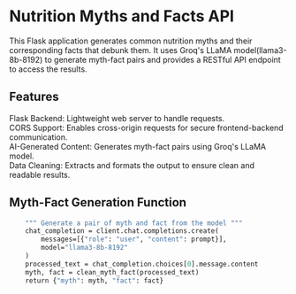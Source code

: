 # Nutrition Myths and Facts API
This Flask application generates common nutrition myths and their corresponding facts that debunk them. It uses Groq's LLaMA model(llama3-8b-8192) to generate myth-fact pairs and provides a RESTful API endpoint to access the results.

## Features
  Flask Backend: Lightweight web server to handle requests.  
  CORS Support: Enables cross-origin requests for secure frontend-backend communication.  
  AI-Generated Content: Generates myth-fact pairs using Groq's LLaMA model.  
  Data Cleaning: Extracts and formats the output to ensure clean and readable results.

 ## Myth-Fact Generation Function
 
``` def generate_myth_fact_pair(prompt):
    """ Generate a pair of myth and fact from the model """
    chat_completion = client.chat.completions.create(
        messages=[{"role": "user", "content": prompt}],
        model="llama3-8b-8192"
    )
    processed_text = chat_completion.choices[0].message.content
    myth, fact = clean_myth_fact(processed_text)
    return {"myth": myth, "fact": fact}
 ```
